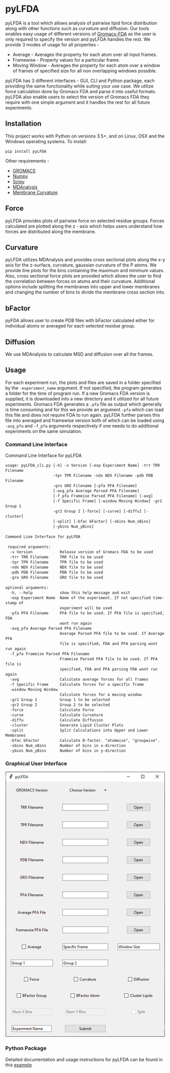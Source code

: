 # pyLFDA

pyLFDA is a tool which allows analysis of pairwise lipid force distribution along with other functions such as curvature and diffusion. Our tools enables easy usage of different versions of [Gromacs-FDA](https://github.com/HITS-MBM/gromacs-fda) as the user is only required to specify the version and pyLFDA handles the rest. We provide 3 modes of usage for all properties - 
  - Average - Averages the property for each atom over all input frames.
  - Framewise - Property values for a particular frame.
  - Moving Window - Averages the property for each atom over a window of frames of specified size for all non overlapping windows possible.
  
pyLFDA has 3 different interfaces - GUI, CLI and Python package, each providing the same functionality while suiting your use case. We utilize force calculation done by Gromacs FDA and parse it into useful formats. pyLFDA also enable users to select the version of Gromacs FDA they require with one simple argument and it handles the rest for all future experiments. 

## Installation

This project works with Python on versions 3.5+, and on Linux, OSX and the Windows operating systems. To install:

```
pip install pyLFDA
```

Other requirements - 
- [GROMACS](https://github.com/gromacs/gromacs)
- [Numpy](https://github.com/numpy/numpy)
- [Scipy](https://github.com/scipy/scipy)
- [MDAnalysis](https://github.com/MDAnalysis/mdanalysis)
- [Membrane Curvature](https://github.com/MDAnalysis/membrane-curvature)
## Force 

pyLFDA provides plots of pairwise force on selected residue groups. Forces calculated are plotted along the z - axis which helps users understand how forces are distributed along the membrane.

## Curvature

pyLFDA utilizes MDAnalysis and provides cross sectional plots along the x-y axis for the z-surface, curvature, gaussian curvature of the P atoms. We provide line plots for the bins containing the maximum and minimum values. Also, cross sectional force plots are provided which allows the user to find the correlation between forces on atoms and their curvature. Additional options include splitting the membranes into upper and lower membranes and changing the number of bins to divide the membrane cross section into.

## bFactor

pyFDA allows user to create PDB files with bFactor calculated either for individual atoms or averaged for each selected residue group. 

## Diffusion

We use MDAnalysis to calculate MSD and diffusion over all the frames. 

## Usage

For each experiment run, the plots and files are saved in a folder specified by the `-experiment_name` argument. If not specified, the program generates a folder for the time of program run. If a new Gromacs FDA version is supplied, it is downloaded into a new directory and it utilized for all future experiments. Gromacs FDA generates a `.pfa` file as output which generally is time consuming and for this we provide an argument `-pfa` which can load this file and does not require FDA to run again. pyLFDA further parses this file into averaged and framewise version both of which can be loaded using `-avg_pfa` and `-f_pfa` arguments respectively if one needs to do additional experiments on the same simulation. 


### Command Line Interface

Command Line Interface for pyLFDA

```
usage: pyLFDA_cli.py [-h] -v Version [-exp Experiment Name] -trr TRR Filename
                     -tpr TPR Filename -ndx NDX Filename -pdb PDB Filename
                     -gro GRO Filename [-pfa PFA Filename]
                     [-avg_pfa Average Parsed PFA Filename]
                     [-f_pfa Frameise Parsed PFA Filename] [-avg]
                     [-f Specific Frame] [-window Moving Window] -gr1 Group 1
                     -gr2 Group 2 [-force] [-curve] [-diffu] [-cluster]
                     [-split] [-bfac bFactor] [-xbins Num_xBins]
                     [-ybins Num_yBins]

Command Line Interface for pyLFDA

 required arguments:
  -v Version            Release version of Gromacs FDA to be used
  -trr TRR Filename     TRR file to be used
  -tpr TPR Filename     TPR file to be used
  -ndx NDX Filename     NDX file to be used
  -pdb PDB Filename     PDB file to be used
  -gro GRO Filename     GRO file to be used

optional arguments:
  -h, --help            show this help message and exit
  -exp Experiment Name  Name of the experiment. If not specified time-stamp of
                        experiment will be used
  -pfa PFA Filename     PFA file to be used. If PFA file is specified, FDA
                        wont run again
  -avg_pfa Average Parsed PFA Filename
                        Average Parsed PFA file to be used. If Average PFA
                        file is specified, FDA and PFA parsing wont run again
  -f_pfa Frameise Parsed PFA Filename
                        Frameise Parsed PFA file to be used. If PFA file is
                        specified, FDA and PFA parsing FDA wont run again
  -avg                  Calculate average forces for all frames
  -f Specific Frame     Calculate forces for a specific frame
  -window Moving Window
                        Calculate forces for a moving window
  -gr1 Group 1          Group 1 to be selected
  -gr2 Group 2          Group 2 to be selected
  -force                Calculate Force
  -curve                Calculate Curvature
  -diffu                Calculate Diffusion
  -cluster              Generate Lipid Cluster Plots
  -split                Split Calculations into Upper and Lower Membranes
  -bfac bFactor         Calculate B-factor. "atomwise", "groupwise".
  -xbins Num_xBins      Number of bins in x-direction
  -ybins Num_yBins      Number of bins in y-direction
```

### Graphical User Interface

<p align="center">
  <img src="https://github.com/RayLabIIITD/pyLFDA/blob/main/pyLFDA/images/gui_example.png?raw=true" alt="pyLFDA Graphical Interface"/>
</p>

### Python Package

Detailed documentation and usage instructions for pyLFDA can be found in this [example](https://github.com/RayLabIIITD/pyLFDA/blob/main/pyLFDA/example.ipynb)
